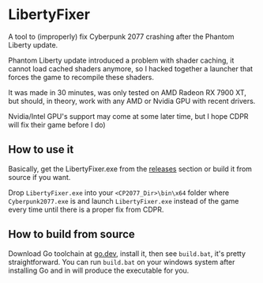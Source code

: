 # LibertyFixer

A tool to (improperly) fix Cyberpunk 2077 crashing after the Phantom Liberty update.

Phantom Liberty update introduced a problem with shader caching, it cannot load cached shaders anymore, so I hacked together a launcher that forces the game to recompile these shaders.

It was made in 30 minutes, was only tested on AMD Radeon RX 7900 XT, 
but should, in theory, work with any AMD or Nvidia GPU with recent drivers. 

Nvidia/Intel GPU's support may come at some later time, but I hope CDPR will fix their game before I do)

## How to use it

Basically, get the LibertyFixer.exe from the [releases](https://github.com/mvasl/LibertyFixer/releases) section or build it from source if you want.

Drop `LibertyFixer.exe` into your `<CP2077_Dir>\bin\x64` folder where `Cyberpunk2077.exe` is 
and launch `LibertyFixer.exe` instead of the game every time until there is a proper fix from CDPR. 

## How to build from source

Download Go toolchain at [go.dev](https://go.dev/dl), install it, then see `build.bat`, it's pretty straightforward.
You can run `build.bat` on your windows system after installing Go and in will produce the executable for you.
